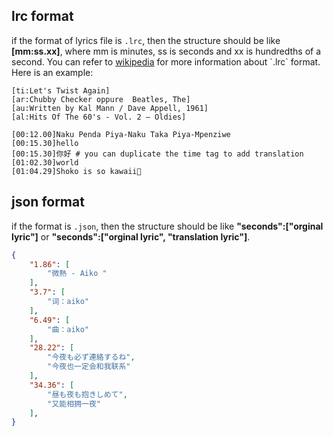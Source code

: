 ## lrc format
if the format of lyrics file is `.lrc`, then the structure should be like **[mm:ss.xx]**, where mm is minutes, ss is seconds and xx is hundredths of a second. You can refer to [wikipedia](https://en.wikipedia.org/wiki/LRC_(file_format)) for more information about `.lrc` format. Here is an example:
```
[ti:Let's Twist Again]
[ar:Chubby Checker oppure  Beatles, The]
[au:Written by Kal Mann / Dave Appell, 1961]
[al:Hits Of The 60's - Vol. 2 – Oldies]

[00:12.00]Naku Penda Piya-Naku Taka Piya-Mpenziwe
[00:15.30]hello
[00:15.30]你好 # you can duplicate the time tag to add translation
[01:02.30]world
[01:04.29]Shoko is so kawaii🥰
```

## json format
if the format is `.json`, then the structure should be like **"seconds":["orginal lyric"]** or **"seconds":["orginal lyric", "translation lyric"]**.
```json
{
    "1.86": [
        "微熱 - Aiko "
    ],
    "3.7": [
        "词：aiko"
    ],
    "6.49": [
        "曲：aiko"
    ],
    "28.22": [
        "今夜も必ず連絡するね",
        "今夜也一定会和我联系"
    ],
    "34.36": [
        "昼も夜も抱きしめて",
        "又能相拥一夜"
    ],
}
```
